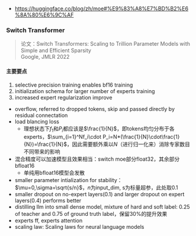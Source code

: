 - https://huggingface.co/blog/zh/moe#%E9%83%A8%E7%BD%B2%E6%8A%80%E6%9C%AF
### Switch Transformer
> 论文：Switch Transformers: Scaling to Trillion Parameter Models
with Simple and Efficient Sparsity  
> Google, JMLR 2022

#### 主要要点
1. selective precision training enables bf16 training
2. initialization schema for larger number of experts training
3. increased expert regularization improve
- overflow, referred to dropped tokens, skip and passed directly by residual connectation
- load blancing loss
    - 理想状态下$f_1$和$P_i$都应该是$\frac{1}{N}$，即tokens均匀分布于各experts，$\sum_{i=1}^Nf_i\cdot P_i=N*(\frac{1}{N}\cdot\frac{1}{N})=\frac{1}{N}$，因此需要额外乘以$N$（进行归一化来）消除专家数目不同带来的影响  
- 混合精度可以加速模型且效果相当：switch moe部分float32，其余部分bfloat16
    - 单纯用bfloat16模型会发散
- smaller parameter intialization for stability：$\mu=0,\sigma=\sqrt{s/n}$，$n$为input_dim, s为标量超参，此处取0.1
- smaller dropout on no-expert layers(0.1) and larger dropout on expert layers(0.4) performs better
- distilling llm into small dense model, mixture of hard and soft label: 0.25 of teacher and 0.75 of ground truth label，保留30%的提升效果  
- experts ff, experts attention
- scaling law: Scaling laws for neural language models  